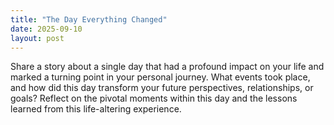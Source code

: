 ```yaml
---
title: "The Day Everything Changed"
date: 2025-09-10
layout: post
---
```


Share a story about a single day that had a profound impact on your life and marked a turning point in your personal journey. What events took place, and how did this day transform your future perspectives, relationships, or goals? Reflect on the pivotal moments within this day and the lessons learned from this life-altering experience.
